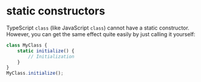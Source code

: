 # static constructors

TypeScript `class` (like JavaScript `class`) cannot have a static constructor. However, you can get the same effect quite easily by just calling it yourself:

```typescript
class MyClass {
    static initialize() {
        // Initialization
    }
}
MyClass.initialize();
```

